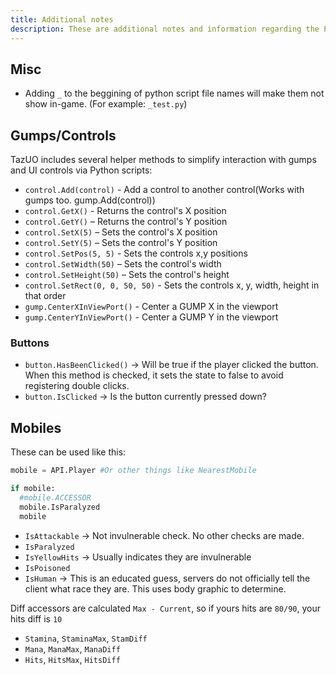 ```yaml
---
title: Additional notes
description: These are additional notes and information regarding the Python scripting API. This is for information not automatically generated in the [API docs](API.md)
---
```


## Misc
- Adding `_` to the beggining of python script file names will make them not show in-game. (For example: `_test.py`)

## Gumps/Controls
TazUO includes several helper methods to simplify interaction with gumps and UI controls via Python scripts:  

- `control.Add(control)` - Add a control to another control(Works with gumps too. gump.Add(control))
- `control.GetX()` - Returns the control's X position  
- `control.GetY()`  – Returns the control's Y position  
- `control.SetX(5)` – Sets the control's X position  
- `control.SetY(5)` – Sets the control's Y position  
- `control.SetPos(5, 5)` - Sets the controls x,y positions
- `control.SetWidth(50)` – Sets the control's width  
- `control.SetHeight(50)` – Sets the control's height  
- `control.SetRect(0, 0, 50, 50)` - Sets the controls x, y, width, height in that order
- `gump.CenterXInViewPort()` - Center a GUMP X in the viewport
- `gump.CenterYInViewPort()` - Center a GUMP Y in the viewport

### Buttons
- `button.HasBeenClicked()` -> Will be true if the player clicked the button. When this method is checked, it sets the state to false to avoid registering double clicks.
- `button.IsClicked` -> Is the button currently pressed down?


## Mobiles
These can be used like this:  
```py
mobile = API.Player #Or other things like NearestMobile

if mobile:
  #mobile.ACCESSOR
  mobile.IsParalyzed
  mobile 
```  

- `IsAttackable` -> Not invulnerable check. No other checks are made.
- `IsParalyzed`
- `IsYellowHits` -> Usually indicates they are invulnerable
- `IsPoisoned`
- `IsHuman` -> This is an educated guess, servers do not officially tell the client what race they are. This uses body graphic to determine.

Diff accessors are calculated `Max - Current`, so if yours hits are `80/90`, your hits diff is `10`  
- `Stamina`, `StaminaMax`, `StamDiff`
- `Mana`, `ManaMax`, `ManaDiff`
- `Hits`, `HitsMax`, `HitsDiff`